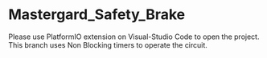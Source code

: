 # Mastergard_Safety_Brake


Please use PlatformIO extension on Visual-Studio Code to open the project.
This branch uses Non Blocking timers to operate the circuit.
